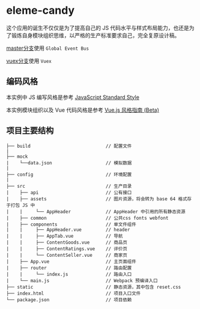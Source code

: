 # eleme-candy

这个应用的诞生不仅仅是为了提高自己的 JS 代码水平与样式布局能力，也还是为了锻炼自身模块组织思维，以严格的生产标准要求自己，完全复原设计稿。

[master分支][master]使用 `Global Event Bus`

[vuex分支][vuex]使用 `Vuex`

## 编码风格

本实例中 JS 编写风格是参考 [JavaScript Standard Style][standard]

本实例模块组织以及 Vue 代码风格是参考 [Vue.js 风格指南 (Beta)][vue-style]

## 项目主要结构

```
├── build                            // 配置文件
|
├── mock
|    └──data.json                    // 模拟数据
|
├── config                           // 环境配置
|
├── src                              // 生产目录
|    ├── api                         // 公有接口
|    ├── assets                      // 图片资源，将会转为 base 64 格式存于打包 JS 中
|    |     └── AppHeader             // AppHeader 中引用的所有静态资源
|    ├── common                      // 公共css fonts webfont
|    ├── components                  // 单文件组件
|    |     ├── AppHeader.vue         // header
|    |     ├── AppTab.vue            // 导航
|    |     ├── ContentGoods.vue      // 商品页
|    |     ├── ContentRatings.vue    // 评价页
|    |     └── ContentSeller.vue     // 商家页
|    ├── App.vue                     // 主页面组件
|    ├── router                      // 路由配置
|    |     └── index.js              // 路由入口
|    └── main.js                     // Webpack 预编译入口
├── static                           // 静态资源，其中包含 reset.css
├── index.html                       // 项目入口文件
└── package.json                     // 项目依赖
```


[standard]:https://github.com/standard/standard

[vue-style]:https://cn.vuejs.org/v2/style-guide/

[master]:https://github.com/lbwa/eleme-candy/tree/master

[vuex]:https://github.com/lbwa/eleme-candy/tree/vuex